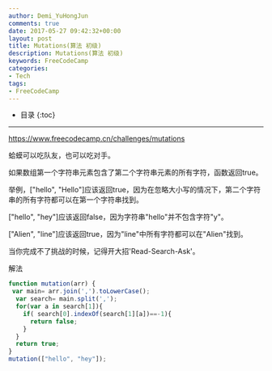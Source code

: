```yaml
---
author: Demi_YuHongJun
comments: true
date: 2017-05-27 09:42:32+00:00
layout: post
title: Mutations(算法 初级)
description: Mutations(算法 初级)
keywords: FreeCodeCamp
categories:
- Tech
tags:
- FreeCodeCamp
---
```

* 目录
{:toc}
---

https://www.freecodecamp.cn/challenges/mutations

蛤蟆可以吃队友，也可以吃对手。

如果数组第一个字符串元素包含了第二个字符串元素的所有字符，函数返回true。

举例，["hello", "Hello"]应该返回true，因为在忽略大小写的情况下，第二个字符串的所有字符都可以在第一个字符串找到。

["hello", "hey"]应该返回false，因为字符串"hello"并不包含字符"y"。

["Alien", "line"]应该返回true，因为"line"中所有字符都可以在"Alien"找到。

当你完成不了挑战的时候，记得开大招'Read-Search-Ask'。

解法
```javascript
function mutation(arr) {
 var main= arr.join(',').toLowerCase();
  var search= main.split(',');
  for(var a in search[1]){
    if( search[0].indexOf(search[1][a])==-1){
      return false;
    }
  }
  return true;
}
mutation(["hello", "hey"]);
```